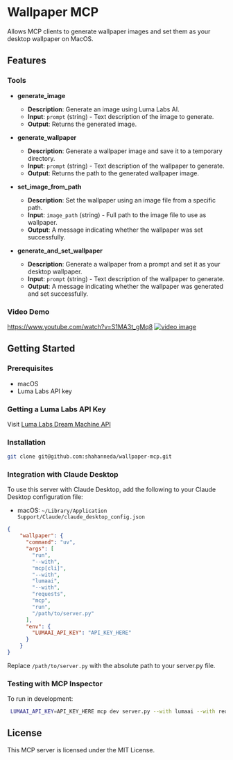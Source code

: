 # Wallpaper MCP

Allows MCP clients to generate wallpaper images and set them as your desktop wallpaper on MacOS.

## Features

### Tools

- **generate_image**
  - **Description**: Generate an image using Luma Labs AI.
  - **Input**: `prompt` (string) - Text description of the image to generate.
  - **Output**: Returns the generated image.

- **generate_wallpaper**
  - **Description**: Generate a wallpaper image and save it to a temporary directory.
  - **Input**: `prompt` (string) - Text description of the wallpaper to generate.
  - **Output**: Returns the path to the generated wallpaper image.

- **set_image_from_path**
  - **Description**: Set the wallpaper using an image file from a specific path.
  - **Input**: `image_path` (string) - Full path to the image file to use as wallpaper.
  - **Output**: A message indicating whether the wallpaper was set successfully.

- **generate_and_set_wallpaper**
  - **Description**: Generate a wallpaper from a prompt and set it as your desktop wallpaper.
  - **Input**: `prompt` (string) - Text description of the wallpaper to generate.
  - **Output**: A message indicating whether the wallpaper was generated and set successfully.

### Video Demo
https://www.youtube.com/watch?v=S1MA3t_gMq8
[![video image](https://img.youtube.com/vi/S1MA3t_gMq8/0.jpg)](https://www.youtube.com/watch?v=S1MA3t_gMq8)


## Getting Started

### Prerequisites
- macOS
- Luma Labs API key

### Getting a Luma Labs API Key
Visit [Luma Labs Dream Machine API](https://lumalabs.ai/dream-machine/api)

### Installation
```bash
git clone git@github.com:shahanneda/wallpaper-mcp.git
```

### Integration with Claude Desktop
To use this server with Claude Desktop, add the following to your Claude Desktop configuration file:
- macOS: `~/Library/Application Support/Claude/claude_desktop_config.json`
```json
{
    "wallpaper": {
      "command": "uv",
      "args": [
        "run",
        "--with",
        "mcp[cli]",
        "--with",
        "lumaai",
        "--with",
        "requests",
        "mcp",
        "run",
        "/path/to/server.py"
      ],
      "env": {
        "LUMAAI_API_KEY": "API_KEY_HERE"
      }
    }
}
```
Replace `/path/to/server.py` with the absolute path to your server.py file.

### Testing with MCP Inspector
To run in development:
```bash
 LUMAAI_API_KEY=API_KEY_HERE mcp dev server.py --with lumaai --with requests
```

## License

This MCP server is licensed under the MIT License.
